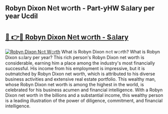 ## Robyn Dixon N𝚎t w𝚘rth - Part-yHW S𝚊lary per year Ucdil

# <h2><a href="http://gc4r2fl.nevu.top/?p=Robyn+Dixon">🔗 👉🔴 Robyn Dixon N𝚎t w𝚘rth - S𝚊lary</a></h2>

[![Robyn Dixon N𝚎t W𝚘rth](https://i.imgur.com/Oavwk0R.jpeg)](http://gc4r2fl.nevu.top/?p=Robyn+Dixon)
What is Robyn Dixon n𝚎t w𝚘rth? What is Robyn Dixon s𝚊lary per year?
This rich person's Robyn Dixon net worth is considerable, earning him a place among the industry's most financially successful. His income from his employment is impressive, but it is outmatched by Robyn Dixon net worth, which is attributed to his diverse business activities and extensive real estate portfolio. This wealthy man, whose Robyn Dixon net worth is among the highest in the world, is celebrated for his business acumen and financial intelligence. With a Robyn Dixon net worth in the billions and a substantial income, this wealthy person is a leading illustration of the power of diligence, commitment, and financial intelligence.

